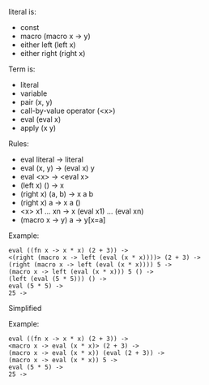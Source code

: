 
literal is:
* const
* macro (macro x -> y)
* either left (left x)
* either right (right x)

Term is:
* literal
* variable
* pair (x, y)
* call-by-value operator (<x\>)
* eval (eval x)
* apply (x y)

Rules:
* eval literal -> literal
* eval (x, y) -> (eval x) y
* eval <x\> -> <eval x\>
* (left x) () -> x
* (right x) (a, b) -> x a b
* (right x) a -> x a ()
* <x\> x1 ... xn -> x (eval x1) ... (eval xn)
* (macro x -> y) a -> y\[x=a]

Example:
```
eval ((fn x -> x * x) (2 + 3)) ->
<(right (macro x -> left (eval (x * x))))> (2 + 3) ->
(right (macro x -> left (eval (x * x)))) 5 ->
(macro x -> left (eval (x * x))) 5 () ->
(left (eval (5 * 5))) () ->
eval (5 * 5) ->
25 ->
```

Simplified


Example:
```
eval ((fn x -> x * x) (2 + 3)) ->
<macro x -> eval (x * x)> (2 + 3) ->
(macro x -> eval (x * x)) (eval (2 + 3)) ->
(macro x -> eval (x * x)) 5 ->
eval (5 * 5) ->
25 ->
```